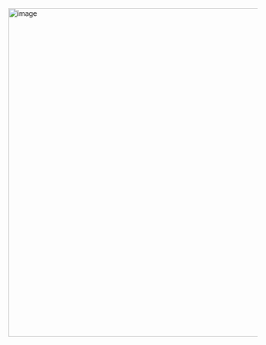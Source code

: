 <img width="1018" height="663" alt="image" src="https://github.com/user-attachments/assets/daab11b8-2c19-4f10-bfae-28a2f700f624" />
